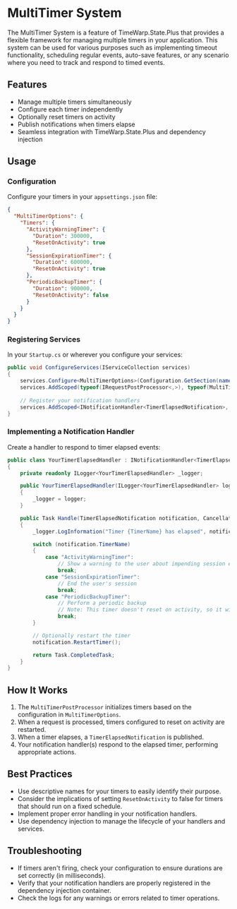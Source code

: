 # MultiTimer System

The MultiTimer System is a feature of TimeWarp.State.Plus that provides a flexible framework for managing multiple timers in your application. This system can be used for various purposes such as implementing timeout functionality, scheduling regular events, auto-save features, or any scenario where you need to track and respond to timed events.

## Features

- Manage multiple timers simultaneously
- Configure each timer independently
- Optionally reset timers on activity
- Publish notifications when timers elapse
- Seamless integration with TimeWarp.State.Plus and dependency injection

## Usage

### Configuration

Configure your timers in your `appsettings.json` file:

```json
{
  "MultiTimerOptions": {
    "Timers": {
      "ActivityWarningTimer": {
        "Duration": 300000,
        "ResetOnActivity": true
      },
      "SessionExpirationTimer": {
        "Duration": 600000,
        "ResetOnActivity": true
      },
      "PeriodicBackupTimer": {
        "Duration": 900000,
        "ResetOnActivity": false
      }
    }
  }
}
```

### Registering Services

In your `Startup.cs` or wherever you configure your services:

```csharp
public void ConfigureServices(IServiceCollection services)
{
    services.Configure<MultiTimerOptions>(Configuration.GetSection(nameof(MultiTimerOptions)));
    services.AddScoped(typeof(IRequestPostProcessor<,>), typeof(MultiTimerPostProcessor<,>));
    
    // Register your notification handlers
    services.AddScoped<INotificationHandler<TimerElapsedNotification>, YourTimerElapsedHandler>();
}
```

### Implementing a Notification Handler

Create a handler to respond to timer elapsed events:

```csharp
public class YourTimerElapsedHandler : INotificationHandler<TimerElapsedNotification>
{
    private readonly ILogger<YourTimerElapsedHandler> _logger;

    public YourTimerElapsedHandler(ILogger<YourTimerElapsedHandler> logger)
    {
        _logger = logger;
    }

    public Task Handle(TimerElapsedNotification notification, CancellationToken cancellationToken)
    {
        _logger.LogInformation("Timer {TimerName} has elapsed", notification.TimerName);

        switch (notification.TimerName)
        {
            case "ActivityWarningTimer":
                // Show a warning to the user about impending session expiration
                break;
            case "SessionExpirationTimer":
                // End the user's session
                break;
            case "PeriodicBackupTimer":
                // Perform a periodic backup
                // Note: This timer doesn't reset on activity, so it will fire regularly
                break;
        }

        // Optionally restart the timer
        notification.RestartTimer();

        return Task.CompletedTask;
    }
}
```

## How It Works

1. The `MultiTimerPostProcessor` initializes timers based on the configuration in `MultiTimerOptions`.
2. When a request is processed, timers configured to reset on activity are restarted.
3. When a timer elapses, a `TimerElapsedNotification` is published.
4. Your notification handler(s) respond to the elapsed timer, performing appropriate actions.

## Best Practices

- Use descriptive names for your timers to easily identify their purpose.
- Consider the implications of setting `ResetOnActivity` to false for timers that should run on a fixed schedule.
- Implement proper error handling in your notification handlers.
- Use dependency injection to manage the lifecycle of your handlers and services.

## Troubleshooting

- If timers aren't firing, check your configuration to ensure durations are set correctly (in milliseconds).
- Verify that your notification handlers are properly registered in the dependency injection container.
- Check the logs for any warnings or errors related to timer operations.
